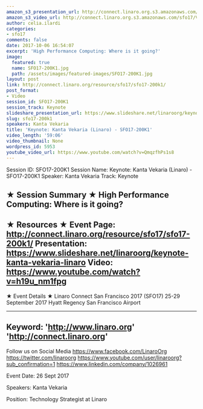 ```yaml
---
amazon_s3_presentation_url: http://connect.linaro.org.s3.amazonaws.com/sfo17/Presentations/SFO17-200K1.pdf
amazon_s3_video_url: http://connect.linaro.org.s3.amazonaws.com/sfo17/Videos/High%20Performance%20Computing-%20Where%20is%20it%20going%253F%20SFO17-200K1%20%2526%20Multi-core%20CPU%20and%20server%20SFO17-200K2.mp4
author: celia.ilardi
categories:
- sfo17
comments: false
date: 2017-10-06 16:54:07
excerpt: 'High Performance Computing: Where is it going?'
image:
  featured: true
  name: SFO17-200K1.jpg
  path: /assets/images/featured-images/SFO17-200K1.jpg
layout: post
link: http://connect.linaro.org/resource/sfo17/sfo17-200k1/
post_format:
- Video
session_id: SFO17-200K1
session_track: Keynote
slideshare_presentation_url: https://www.slideshare.net/linaroorg/keynote-kanta-vekaria-linaro
slug: sfo17-200k1
speakers: Kanta Vekaria
title: 'Keynote: Kanta Vekaria (Linaro) - SFO17-200K1'
video_length: '59:06'
video_thumbnail: None
wordpress_id: 5953
youtube_video_url: https://www.youtube.com/watch?v=QmqzfhPs1s8
---
```


Session ID: SFO17-200K1
Session Name: Keynote: Kanta Vekaria (Linaro) - SFO17-200K1
Speaker: Kanta Vekaria
Track: Keynote

★ Session Summary ★
High Performance Computing: Where is it going?
---------------------------------------------------
★ Resources ★
Event Page: http://connect.linaro.org/resource/sfo17/sfo17-200k1/
Presentation: https://www.slideshare.net/linaroorg/keynote-kanta-vekaria-linaro
Video: https://www.youtube.com/watch?v=h19u_nm1fpg
---------------------------------------------------

★ Event Details ★
Linaro Connect San Francisco 2017 (SFO17)
25-29 September 2017
Hyatt Regency San Francisco Airport

---------------------------------------------------
Keyword:
'http://www.linaro.org'
'http://connect.linaro.org'
---------------------------------------------------
Follow us on Social Media
https://www.facebook.com/LinaroOrg
https://twitter.com/linaroorg
https://www.youtube.com/user/linaroorg?sub_confirmation=1
https://www.linkedin.com/company/1026961

Event Date: 26 Sept 2017

Speakers: Kanta Vekaria

Position: Technology Strategist at Linaro
